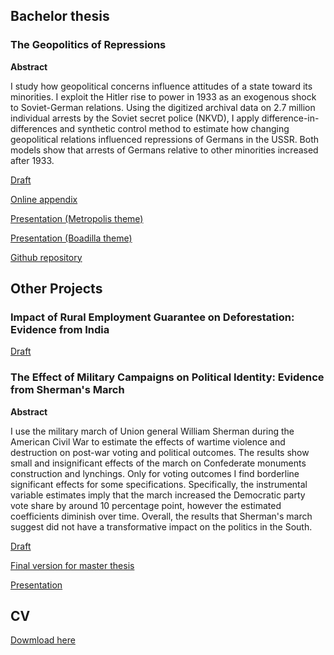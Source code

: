 ## Bachelor thesis
### The Geopolitics of Repressions
**Abstract** 

I study how geopolitical concerns influence attitudes of a state toward its minorities. I exploit the Hitler rise to power in 1933 as an
exogenous shock to Soviet-German relations. Using the digitized archival data on 2.7 million individual arrests by the Soviet secret
police (NKVD), I apply difference-in-differences and synthetic control method to estimate how changing geopolitical relations influenced
repressions of Germans in the USSR. Both models show that arrests of Germans relative to other minorities increased after 1933.

[Draft](https://martin-kosiik.github.io/Geopolitics_of_Repressions.pdf)

[Online appendix](https://martin-kosiik.github.io/online_appendix.pdf)

[Presentation (Metropolis theme)](https://martin-kosiik.github.io/Thesis_presentation.pdf)

[Presentation (Boadilla theme)](https://martin-kosiik.github.io/Presentation_Boadilla.pdf)

[Github repository](https://github.com/martin-kosiik/Geopolitics-of-Repressions)

## Other Projects
### Impact of Rural Employment Guarantee on Deforestation: Evidence from India
[Draft](https://martin-kosiik.github.io/Dev_econ___final_paper.pdf)

### The Effect of Military Campaigns on Political Identity: Evidence from Sherman's March

**Abstract**

I use the military march of Union general William Sherman during the American Civil War to estimate the effects of wartime violence and destruction on post-war voting and political outcomes. 
The results show small and insignificant effects of the march on Confederate monuments construction and lynchings. 
Only for voting outcomes I find borderline significant effects for some specifications. Specifically, the instrumental variable estimates imply that the march increased the Democratic party vote share by around 10 percentage point, however the estimated coefficients diminish over time. 
Overall, the results that Sherman's march suggest did not have a transformative impact on the politics in the South.  

[Draft](https://martin-kosiik.github.io/sherman_march_draft.pdf)

[Final version for master thesis](https://martin-kosiik.github.io/sherman_march_draft.pdf)


[Presentation](https://martin-kosiik.github.io/sherman_march_presentation.pdf)

## CV
[Dowmload here](https://martin-kosiik.github.io/CV.pdf) 

